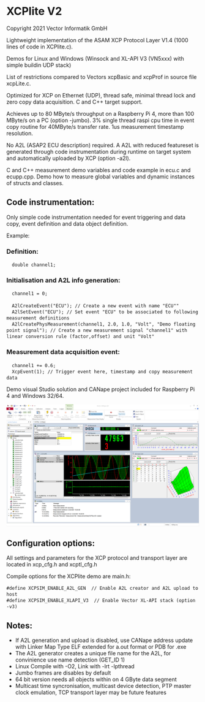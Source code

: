 
# XCPlite V2

Copyright 2021 Vector Informatik GmbH

Lightweight implementation of the ASAM XCP Protocol Layer V1.4 (1000 lines of code in XCPlite.c).

Demos for Linux and Windows (Winsock and XL-API V3 (VN5xxx) with simple buildin UDP stack)

List of restrictions compared to Vectors xcpBasic and xcpProf in source file xcpLite.c.

Optimized for XCP on Ethernet (UDP), thread safe, minimal thread lock and zero copy data acquisition.
C and C++ target support.

Achieves up to 80 MByte/s throughput on a Raspberry Pi 4, more than 100 MByte/s on a PC (option -jumbo).
3% single thread raspi cpu time in event copy routine for 40MByte/s transfer rate. 
1us measurement timestamp resolution.

No A2L (ASAP2 ECU description) required. 
A A2L with reduced featureset is generated through code instrumentation during runtime on target system 
and automatically uploaded by XCP (option -a2l).

C and C++ measurement demo variables and code example in ecu.c and ecupp.cpp.
Demo how to measure global variables and dynamic instances of structs and classes.

## Code instrumentation:

Only simple code instrumentation needed for event triggering and data copy, event definition and data object definition.

Example:

### Definition:
```
  double channel1;
```

### Initialisation and A2L info generation:

```
  channel1 = 0;
  
  A2lCreateEvent("ECU"); // Create a new event with name "ECU""
  A2lSetEvent("ECU"); // Set event "ECU" to be associated to following measurement definitions
  A2lCreatePhysMeasurement(channel1, 2.0, 1.0, "Volt", "Demo floating point signal"); // Create a new measurement signal "channel1" with linear conversion rule (factor,offset) and unit "Volt"
```


### Measurement data acquisition event:

```
  channel1 += 0.6;
  XcpEvent(1); // Trigger event here, timestamp and copy measurement data
```

Demo visual Studio solution and CANape project included for Raspberry Pi 4 and Windows 32/64. 

![CANape](Screenshot.png)




## Configuration options:

All settings and parameters for the XCP protocol and transport layer are located in xcp_cfg.h and xcptl_cfg.h

Compile options for the XCPlite demo are main.h:
```
#define XCPSIM_ENABLE_A2L_GEN  // Enable A2L creator and A2L upload to host
#define XCPSIM_ENABLE_XLAPI_V3  // Enable Vector XL-API stack (option -v3)
```

## Notes:
- If A2L generation and upload is disabled, use CANape address update with Linker Map Type ELF extended for a.out format or PDB for .exe 
- The A2L generator creates a unique file name for the A2L, for convinience use name detection (GET_ID 1) 
- Linux Compile with -O2, Link with -lrt -lpthread
- Jumbo frames are disables by default
- 64 bit version needs all objects within on 4 GByte data segment  
- Multicast time syncronisation, multicast device detection, PTP master clock emulation, TCP transport layer may be future features


















